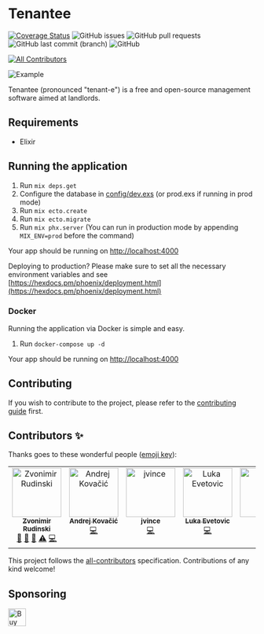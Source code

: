 # Tenantee
[![Coverage Status](https://coveralls.io/repos/github/zvonimirr/tenantee/badge.svg?branch=dev)](https://coveralls.io/github/zvonimirr/tenantee?branch=dev)
![GitHub issues](https://img.shields.io/github/issues-raw/zvonimirr/tenantee)
![GitHub pull requests](https://img.shields.io/github/issues-pr-raw/zvonimirr/tenantee)
![GitHub last commit (branch)](https://img.shields.io/github/last-commit/zvonimirr/tenantee/dev)
![GitHub](https://img.shields.io/github/license/zvonimirr/tenantee)
<!-- ALL-CONTRIBUTORS-BADGE:START - Do not remove or modify this section -->
[![All Contributors](https://img.shields.io/badge/all_contributors-7-orange.svg?style=flat-square)](#contributors-)
<!-- ALL-CONTRIBUTORS-BADGE:END -->

![Example](./example.gif)

Tenantee (pronounced "tenant-e") is a free and open-source management software aimed at landlords.

## Requirements
- Elixir

## Running the application
1. Run `mix deps.get`
2. Configure the database in [config/dev.exs](./backend/config/dev.exs) (or prod.exs if running in prod mode)
3. Run `mix ecto.create`
4. Run `mix ecto.migrate`
5. Run `mix phx.server` (You can run in production mode by appending `MIX_ENV=prod` before the command)

Your app should be running on [http://localhost:4000](http://localhost:4000)

Deploying to production? Please make sure to set all the necessary environment variables and see [https://hexdocs.pm/phoenix/deployment.html](https://hexdocs.pm/phoenix/deployment.html)

### Docker
Running the application via Docker is simple and easy.
1. Run `docker-compose up -d`

Your app should be running on [http://localhost:4000](http://localhost:4000)

## Contributing
If you wish to contribute to the project, please refer to the [contributing guide](./CONTRIBUTING.md) first.

## Contributors ✨

Thanks goes to these wonderful people ([emoji key](https://allcontributors.org/docs/en/emoji-key)):

<!-- ALL-CONTRIBUTORS-LIST:START - Do not remove or modify this section -->
<!-- prettier-ignore-start -->
<!-- markdownlint-disable -->
<table>
  <tbody>
    <tr>
      <td align="center" valign="top" width="14.28%"><a href="http://zvonimirr.github.io"><img src="https://avatars.githubusercontent.com/u/18758022?v=4?s=100" width="100px;" alt="Zvonimir Rudinski"/><br /><sub><b>Zvonimir Rudinski</b></sub></a><br /><a href="#ideas-zvonimirr" title="Ideas, Planning, & Feedback">🤔</a> <a href="https://github.com/zvonimirr/tenantee/commits?author=zvonimirr" title="Documentation">📖</a> <a href="#projectManagement-zvonimirr" title="Project Management">📆</a> <a href="https://github.com/zvonimirr/tenantee/commits?author=zvonimirr" title="Tests">⚠️</a> <a href="https://github.com/zvonimirr/tenantee/commits?author=zvonimirr" title="Code">💻</a></td>
      <td align="center" valign="top" width="14.28%"><a href="https://github.com/kovaj024"><img src="https://avatars.githubusercontent.com/u/35566682?v=4?s=100" width="100px;" alt="Andrej Kovačić"/><br /><sub><b>Andrej Kovačić</b></sub></a><br /><a href="https://github.com/zvonimirr/tenantee/commits?author=kovaj024" title="Code">💻</a></td>
      <td align="center" valign="top" width="14.28%"><a href="https://github.com/jvince"><img src="https://avatars.githubusercontent.com/u/8256496?v=4?s=100" width="100px;" alt="jvince"/><br /><sub><b>jvince</b></sub></a><br /><a href="https://github.com/zvonimirr/tenantee/commits?author=jvince" title="Code">💻</a></td>
      <td align="center" valign="top" width="14.28%"><a href="https://github.com/lukaevet"><img src="https://avatars.githubusercontent.com/u/108657761?v=4?s=100" width="100px;" alt="Luka Evetovic"/><br /><sub><b>Luka Evetovic</b></sub></a><br /><a href="https://github.com/zvonimirr/tenantee/commits?author=lukaevet" title="Code">💻</a></td>
      <td align="center" valign="top" width="14.28%"><a href="https://github.com/MilaFazekas"><img src="https://avatars.githubusercontent.com/u/79193172?v=4?s=100" width="100px;" alt="Milly"/><br /><sub><b>Milly</b></sub></a><br /><a href="https://github.com/zvonimirr/tenantee/issues?q=author%3AMilaFazekas" title="Bug reports">🐛</a> <a href="https://github.com/zvonimirr/tenantee/commits?author=MilaFazekas" title="Code">💻</a></td>
      <td align="center" valign="top" width="14.28%"><a href="http://mithin.hashnode.dev"><img src="https://avatars.githubusercontent.com/u/109973775?v=4?s=100" width="100px;" alt="MITHIN DEV "/><br /><sub><b>MITHIN DEV </b></sub></a><br /><a href="https://github.com/zvonimirr/tenantee/commits?author=mithindev" title="Documentation">📖</a></td>
      <td align="center" valign="top" width="14.28%"><a href="https://akosszarvak.com/"><img src="https://avatars.githubusercontent.com/u/43302360?v=4?s=100" width="100px;" alt="Szarvák Ákos"/><br /><sub><b>Szarvák Ákos</b></sub></a><br /><a href="https://github.com/zvonimirr/tenantee/commits?author=akosszarvak" title="Code">💻</a></td>
    </tr>
  </tbody>
</table>

<!-- markdownlint-restore -->
<!-- prettier-ignore-end -->

<!-- ALL-CONTRIBUTORS-LIST:END -->

This project follows the [all-contributors](https://github.com/all-contributors/all-contributors) specification. Contributions of any kind welcome!

## Sponsoring

<a href='https://ko-fi.com/P5P4GKOBP' target='_blank'><img height='36' style='border:0px;height:36px;' src='https://storage.ko-fi.com/cdn/kofi5.png?v=3' border='0' alt='Buy Me a Coffee at ko-fi.com' /></a>
